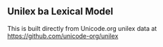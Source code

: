 Unilex ba Lexical Model
----------------------

This is built directly from Unicode.org unilex data at
https://github.com/unicode-org/unilex
